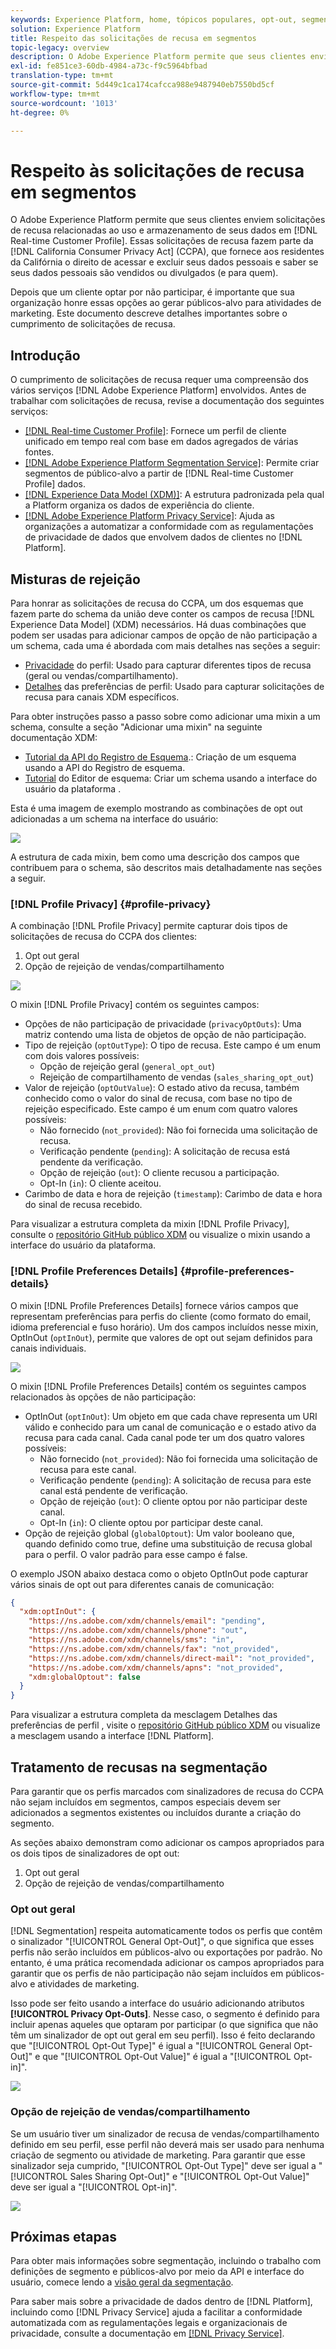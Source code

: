 ```yaml
---
keywords: Experience Platform, home, tópicos populares, opt-out, segmentação, serviço de segmentação, serviço de segmentação, opt-outs, opt-outs,, opt-outs;
solution: Experience Platform
title: Respeito das solicitações de recusa em segmentos
topic-legacy: overview
description: O Adobe Experience Platform permite que seus clientes enviem solicitações de recusa relacionadas ao uso e armazenamento de seus dados no Perfil do cliente em tempo real]. Essas solicitações de recusa fazem parte da California Consumer Privacy Act (CCPA), que fornece aos residentes da Califórnia o direito de acessar e excluir seus dados pessoais e saber se seus dados pessoais são vendidos ou divulgados (e para quem).
exl-id: fe851ce3-60db-4984-a73c-f9c5964bfbad
translation-type: tm+mt
source-git-commit: 5d449c1ca174cafcca988e9487940eb7550bd5cf
workflow-type: tm+mt
source-wordcount: '1013'
ht-degree: 0%

---
```


# Respeito às solicitações de recusa em segmentos

O Adobe Experience Platform permite que seus clientes enviem solicitações de recusa relacionadas ao uso e armazenamento de seus dados em [!DNL Real-time Customer Profile]. Essas solicitações de recusa fazem parte da [!DNL California Consumer Privacy Act] (CCPA), que fornece aos residentes da Califórnia o direito de acessar e excluir seus dados pessoais e saber se seus dados pessoais são vendidos ou divulgados (e para quem).

Depois que um cliente optar por não participar, é importante que sua organização honre essas opções ao gerar públicos-alvo para atividades de marketing. Este documento descreve detalhes importantes sobre o cumprimento de solicitações de recusa.

## Introdução

O cumprimento de solicitações de recusa requer uma compreensão dos vários serviços [!DNL Adobe Experience Platform] envolvidos. Antes de trabalhar com solicitações de recusa, revise a documentação dos seguintes serviços:

- [[!DNL Real-time Customer Profile]](../profile/home.md): Fornece um perfil de cliente unificado em tempo real com base em dados agregados de várias fontes.
- [[!DNL Adobe Experience Platform Segmentation Service]](./home.md): Permite criar segmentos de público-alvo a partir de  [!DNL Real-time Customer Profile] dados.
- [[!DNL Experience Data Model (XDM)]](../xdm/home.md): A estrutura padronizada pela qual a Platform organiza os dados de experiência do cliente.
- [[!DNL Adobe Experience Platform Privacy Service]](../privacy-service/home.md): Ajuda as organizações a automatizar a conformidade com as regulamentações de privacidade de dados que envolvem dados de clientes no  [!DNL Platform].

## Misturas de rejeição

Para honrar as solicitações de recusa do CCPA, um dos esquemas que fazem parte do schema da união deve conter os campos de recusa [!DNL Experience Data Model] (XDM) necessários. Há duas combinações que podem ser usadas para adicionar campos de opção de não participação a um schema, cada uma é abordada com mais detalhes nas seções a seguir:

- [Privacidade](#profile-privacy) do perfil: Usado para capturar diferentes tipos de recusa (geral ou vendas/compartilhamento).
- [Detalhes](#profile-preferences-details) das preferências de perfil: Usado para capturar solicitações de recusa para canais XDM específicos.

Para obter instruções passo a passo sobre como adicionar uma mixin a um schema, consulte a seção &quot;Adicionar uma mixin&quot; na seguinte documentação XDM:
- [Tutorial da API do Registro de Esquema](../xdm/api/getting-started.md).: Criação de um esquema usando a API do Registro de esquema.
- [Tutorial](../xdm/tutorials/create-schema-ui.md) do Editor de esquema: Criar um schema usando a interface do usuário da plataforma .

Esta é uma imagem de exemplo mostrando as combinações de opt out adicionadas a um schema na interface do usuário:

![](images/opt-outs/opt-out-mixins-user-interface.png)

A estrutura de cada mixin, bem como uma descrição dos campos que contribuem para o schema, são descritos mais detalhadamente nas seções a seguir.

### [!DNL Profile Privacy] {#profile-privacy}

A combinação [!DNL Profile Privacy] permite capturar dois tipos de solicitações de recusa do CCPA dos clientes:

1. Opt out geral
2. Opção de rejeição de vendas/compartilhamento

![](images/opt-outs/profile-privacy.png)

O mixin [!DNL Profile Privacy] contém os seguintes campos:

- Opções de não participação de privacidade (`privacyOptOuts`): Uma matriz contendo uma lista de objetos de opção de não participação.
- Tipo de rejeição (`optOutType`): O tipo de recusa. Este campo é um enum com dois valores possíveis:
   - Opção de rejeição geral (`general_opt_out`)
   - Rejeição de compartilhamento de vendas (`sales_sharing_opt_out`)
- Valor de rejeição (`optOutValue`): O estado ativo da recusa, também conhecido como o valor do sinal de recusa, com base no tipo de rejeição especificado. Este campo é um enum com quatro valores possíveis:
   - Não fornecido (`not_provided`): Não foi fornecida uma solicitação de recusa.
   - Verificação pendente (`pending`): A solicitação de recusa está pendente da verificação.
   - Opção de rejeição (`out`): O cliente recusou a participação.
   - Opt-In (`in`): O cliente aceitou.
- Carimbo de data e hora de rejeição (`timestamp`): Carimbo de data e hora do sinal de recusa recebido.

Para visualizar a estrutura completa da mixin [!DNL Profile Privacy], consulte o [repositório GitHub público XDM](https://github.com/adobe/xdm/blob/master/schemas/context/profile-privacy.schema.json) ou visualize o mixin usando a interface do usuário da plataforma.

### [!DNL Profile Preferences Details] {#profile-preferences-details}

O mixin [!DNL Profile Preferences Details] fornece vários campos que representam preferências para perfis do cliente (como formato do email, idioma preferencial e fuso horário). Um dos campos incluídos nesse mixin, OptInOut (`optInOut`), permite que valores de opt out sejam definidos para canais individuais.

![](images/opt-outs/profile-preferences-details.png)

O mixin [!DNL Profile Preferences Details] contém os seguintes campos relacionados às opções de não participação:

- OptInOut (`optInOut`): Um objeto em que cada chave representa um URI válido e conhecido para um canal de comunicação e o estado ativo da recusa para cada canal. Cada canal pode ter um dos quatro valores possíveis:
   - Não fornecido (`not_provided`): Não foi fornecida uma solicitação de recusa para este canal.
   - Verificação pendente (`pending`): A solicitação de recusa para este canal está pendente de verificação.
   - Opção de rejeição (`out`): O cliente optou por não participar deste canal.
   - Opt-In (`in`): O cliente optou por participar deste canal.
- Opção de rejeição global (`globalOptout`): Um valor booleano que, quando definido como true, define uma substituição de recusa global para o perfil. O valor padrão para esse campo é false.

O exemplo JSON abaixo destaca como o objeto OptInOut pode capturar vários sinais de opt out para diferentes canais de comunicação:

```json
{
  "xdm:optInOut": {
    "https://ns.adobe.com/xdm/channels/email": "pending",
    "https://ns.adobe.com/xdm/channels/phone": "out",
    "https://ns.adobe.com/xdm/channels/sms": "in",
    "https://ns.adobe.com/xdm/channels/fax": "not_provided",
    "https://ns.adobe.com/xdm/channels/direct-mail": "not_provided",
    "https://ns.adobe.com/xdm/channels/apns": "not_provided",
    "xdm:globalOptout": false
  }
}
```

Para visualizar a estrutura completa da mesclagem Detalhes das preferências de perfil , visite o [repositório GitHub público XDM](https://github.com/adobe/xdm/blob/master/schemas/context/profile-preferences-details.schema.json) ou visualize a mesclagem usando a interface [!DNL Platform].

## Tratamento de recusas na segmentação

Para garantir que os perfis marcados com sinalizadores de recusa do CCPA não sejam incluídos em segmentos, campos especiais devem ser adicionados a segmentos existentes ou incluídos durante a criação do segmento.

As seções abaixo demonstram como adicionar os campos apropriados para os dois tipos de sinalizadores de opt out:
1. Opt out geral
2. Opção de rejeição de vendas/compartilhamento

### Opt out geral

[!DNL Segmentation] respeita automaticamente todos os perfis que contêm o sinalizador &quot;[!UICONTROL General Opt-Out]&quot;, o que significa que esses perfis não serão incluídos em públicos-alvo ou exportações por padrão. No entanto, é uma prática recomendada adicionar os campos apropriados para garantir que os perfis de não participação não sejam incluídos em públicos-alvo e atividades de marketing.

Isso pode ser feito usando a interface do usuário adicionando atributos **[!UICONTROL Privacy Opt-Outs]**. Nesse caso, o segmento é definido para incluir apenas aqueles que optaram por participar (o que significa que não têm um sinalizador de opt out geral em seu perfil). Isso é feito declarando que &quot;[!UICONTROL Opt-Out Type]&quot; é igual a &quot;[!UICONTROL General Opt-Out]&quot; e que &quot;[!UICONTROL Opt-Out Value]&quot; é igual a &quot;[!UICONTROL Opt-in]&quot;.

![](images/opt-outs/segment-general-opt-out.png)

### Opção de rejeição de vendas/compartilhamento

Se um usuário tiver um sinalizador de recusa de vendas/compartilhamento definido em seu perfil, esse perfil não deverá mais ser usado para nenhuma criação de segmento ou atividade de marketing. Para garantir que esse sinalizador seja cumprido, &quot;[!UICONTROL Opt-Out Type]&quot; deve ser igual a &quot;[!UICONTROL Sales Sharing Opt-Out]&quot; e &quot;[!UICONTROL Opt-Out Value]&quot; deve ser igual a &quot;[!UICONTROL Opt-in]&quot;.

![](images/opt-outs/segment-sales-sharing-opt-out.png)

<!-- ### Overriding default exclusions

In some instances, such as building a segment of people who have opted out, it may be necessary to override the default exclusion of opted-out profiles. This override can be done via the API or in the Segment Builder user interface. -->

## Próximas etapas

Para obter mais informações sobre segmentação, incluindo o trabalho com definições de segmento e públicos-alvo por meio da API e interface do usuário, comece lendo a [visão geral da segmentação](./home.md).

Para saber mais sobre a privacidade de dados dentro de [!DNL Platform], incluindo como [!DNL Privacy Service] ajuda a facilitar a conformidade automatizada com as regulamentações legais e organizacionais de privacidade, consulte a documentação em [[!DNL Privacy Service]](../privacy-service/home.md).
